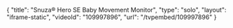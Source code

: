 {
    "title": "Snuza&reg; Hero SE Baby Movement Monitor",
    "type": "solo",
    "layout": "iframe-static",
    "videoId": "109997896",
    "url": "\/tvpembed\/109997896"
}
